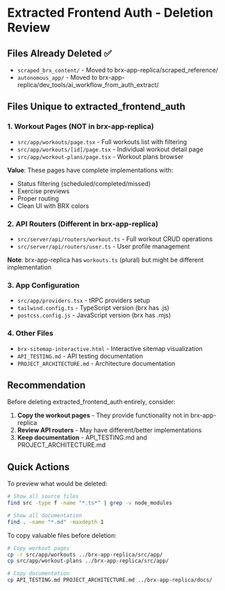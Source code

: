# Extracted Frontend Auth - Deletion Review

## Files Already Deleted ✅
- `scraped_brx_content/` - Moved to brx-app-replica/scraped_reference/
- `autonomous_app/` - Moved to brx-app-replica/dev_tools/ai_workflow_from_auth_extract/

## Files Unique to extracted_frontend_auth

### 1. Workout Pages (NOT in brx-app-replica)
- `src/app/workouts/page.tsx` - Full workouts list with filtering
- `src/app/workouts/[id]/page.tsx` - Individual workout detail page  
- `src/app/workout-plans/page.tsx` - Workout plans browser

**Value**: These pages have complete implementations with:
- Status filtering (scheduled/completed/missed)
- Exercise previews
- Proper routing
- Clean UI with BRX colors

### 2. API Routers (Different in brx-app-replica)
- `src/server/api/routers/workout.ts` - Full workout CRUD operations
- `src/server/api/routers/user.ts` - User profile management

**Note**: brx-app-replica has `workouts.ts` (plural) but might be different implementation

### 3. App Configuration
- `src/app/providers.tsx` - tRPC providers setup
- `tailwind.config.ts` - TypeScript version (brx has .js)
- `postcss.config.js` - JavaScript version (brx has .mjs)

### 4. Other Files
- `brx-sitemap-interactive.html` - Interactive sitemap visualization
- `API_TESTING.md` - API testing documentation
- `PROJECT_ARCHITECTURE.md` - Architecture documentation

## Recommendation

Before deleting extracted_frontend_auth entirely, consider:

1. **Copy the workout pages** - They provide functionality not in brx-app-replica
2. **Review API routers** - May have different/better implementations
3. **Keep documentation** - API_TESTING.md and PROJECT_ARCHITECTURE.md

## Quick Actions

To preview what would be deleted:
```bash
# Show all source files
find src -type f -name "*.ts*" | grep -v node_modules

# Show all documentation
find . -name "*.md" -maxdepth 1
```

To copy valuable files before deletion:
```bash
# Copy workout pages
cp -r src/app/workouts ../brx-app-replica/src/app/
cp src/app/workout-plans ../brx-app-replica/src/app/

# Copy documentation
cp API_TESTING.md PROJECT_ARCHITECTURE.md ../brx-app-replica/docs/
``` 
